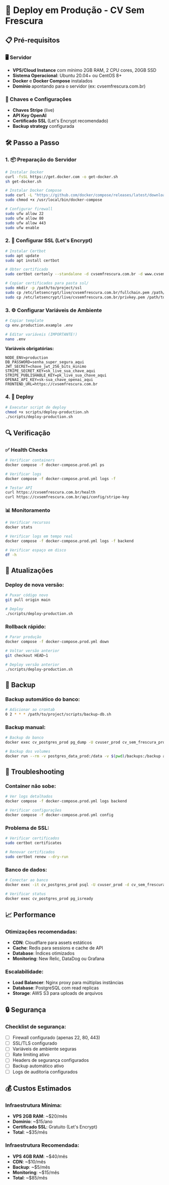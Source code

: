 # 🚀 Deploy em Produção - CV Sem Frescura

## 📋 Pré-requisitos

### 🖥️ Servidor
- **VPS/Cloud Instance** com mínimo 2GB RAM, 2 CPU cores, 20GB SSD
- **Sistema Operacional**: Ubuntu 20.04+ ou CentOS 8+
- **Docker** e **Docker Compose** instalados
- **Domínio** apontando para o servidor (ex: cvsemfrescura.com.br)

### 🔑 Chaves e Configurações
- **Chaves Stripe** (live)
- **API Key OpenAI** 
- **Certificado SSL** (Let's Encrypt recomendado)
- **Backup strategy** configurada

## 🛠️ Passo a Passo

### 1. 📦 Preparação do Servidor

```bash
# Instalar Docker
curl -fsSL https://get.docker.com -o get-docker.sh
sh get-docker.sh

# Instalar Docker Compose
sudo curl -L "https://github.com/docker/compose/releases/latest/download/docker-compose-$(uname -s)-$(uname -m)" -o /usr/local/bin/docker-compose
sudo chmod +x /usr/local/bin/docker-compose

# Configurar firewall
sudo ufw allow 22
sudo ufw allow 80
sudo ufw allow 443
sudo ufw enable
```

### 2. 🔐 Configurar SSL (Let's Encrypt)

```bash
# Instalar Certbot
sudo apt update
sudo apt install certbot

# Obter certificado
sudo certbot certonly --standalone -d cvsemfrescura.com.br -d www.cvsemfrescura.com.br

# Copiar certificados para pasta ssl/
sudo mkdir -p /path/to/project/ssl
sudo cp /etc/letsencrypt/live/cvsemfrescura.com.br/fullchain.pem /path/to/project/ssl/
sudo cp /etc/letsencrypt/live/cvsemfrescura.com.br/privkey.pem /path/to/project/ssl/
```

### 3. ⚙️ Configurar Variáveis de Ambiente

```bash
# Copiar template
cp env.production.example .env

# Editar variáveis (IMPORTANTE!)
nano .env
```

**Variáveis obrigatórias:**
```env
NODE_ENV=production
DB_PASSWORD=senha_super_segura_aqui
JWT_SECRET=chave_jwt_256_bits_minimo
STRIPE_SECRET_KEY=sk_live_sua_chave_aqui
STRIPE_PUBLISHABLE_KEY=pk_live_sua_chave_aqui
OPENAI_API_KEY=sk-sua_chave_openai_aqui
FRONTEND_URL=https://cvsemfrescura.com.br
```

### 4. 🚀 Deploy

```bash
# Executar script de deploy
chmod +x scripts/deploy-production.sh
./scripts/deploy-production.sh
```

## 🔍 Verificação

### ✅ Health Checks
```bash
# Verificar containers
docker compose -f docker-compose.prod.yml ps

# Verificar logs
docker compose -f docker-compose.prod.yml logs -f

# Testar API
curl https://cvsemfrescura.com.br/health
curl https://cvsemfrescura.com.br/api/config/stripe-key
```

### 📊 Monitoramento
```bash
# Verificar recursos
docker stats

# Verificar logs em tempo real
docker compose -f docker-compose.prod.yml logs -f backend

# Verificar espaço em disco
df -h
```

## 🔄 Atualizações

### Deploy de nova versão:
```bash
# Puxar código novo
git pull origin main

# Deploy
./scripts/deploy-production.sh
```

### Rollback rápido:
```bash
# Parar produção
docker compose -f docker-compose.prod.yml down

# Voltar versão anterior
git checkout HEAD~1

# Deploy versão anterior
./scripts/deploy-production.sh
```

## 💾 Backup

### Backup automático do banco:
```bash
# Adicionar ao crontab
0 2 * * * /path/to/project/scripts/backup-db.sh
```

### Backup manual:
```bash
# Backup do banco
docker exec cv_postgres_prod pg_dump -U cvuser_prod cv_sem_frescura_prod > backup-$(date +%Y%m%d).sql

# Backup dos volumes
docker run --rm -v postgres_data_prod:/data -v $(pwd)/backups:/backup alpine tar czf /backup/backup-$(date +%Y%m%d).tar.gz -C /data .
```

## 🚨 Troubleshooting

### Container não sobe:
```bash
# Ver logs detalhados
docker compose -f docker-compose.prod.yml logs backend

# Verificar configurações
docker compose -f docker-compose.prod.yml config
```

### Problema de SSL:
```bash
# Verificar certificados
sudo certbot certificates

# Renovar certificados
sudo certbot renew --dry-run
```

### Banco de dados:
```bash
# Conectar ao banco
docker exec -it cv_postgres_prod psql -U cvuser_prod -d cv_sem_frescura_prod

# Verificar status
docker exec cv_postgres_prod pg_isready
```

## 📈 Performance

### Otimizações recomendadas:
- **CDN**: Cloudflare para assets estáticos
- **Cache**: Redis para sessions e cache de API
- **Database**: Índices otimizados
- **Monitoring**: New Relic, DataDog ou Grafana

### Escalabilidade:
- **Load Balancer**: Nginx proxy para múltiplas instâncias
- **Database**: PostgreSQL com read replicas
- **Storage**: AWS S3 para uploads de arquivos

## 🔒 Segurança

### Checklist de segurança:
- [ ] Firewall configurado (apenas 22, 80, 443)
- [ ] SSL/TLS configurado
- [ ] Variáveis de ambiente seguras
- [ ] Rate limiting ativo
- [ ] Headers de segurança configurados
- [ ] Backup automático ativo
- [ ] Logs de auditoria configurados

## 💰 Custos Estimados

### **Infraestrutura Mínima:**
- **VPS 2GB RAM**: ~$20/mês
- **Domínio**: ~$15/ano
- **Certificado SSL**: Gratuito (Let's Encrypt)
- **Total**: ~$35/mês

### **Infraestrutura Recomendada:**
- **VPS 4GB RAM**: ~$40/mês
- **CDN**: ~$10/mês
- **Backup**: ~$5/mês
- **Monitoring**: ~$15/mês
- **Total**: ~$85/mês 